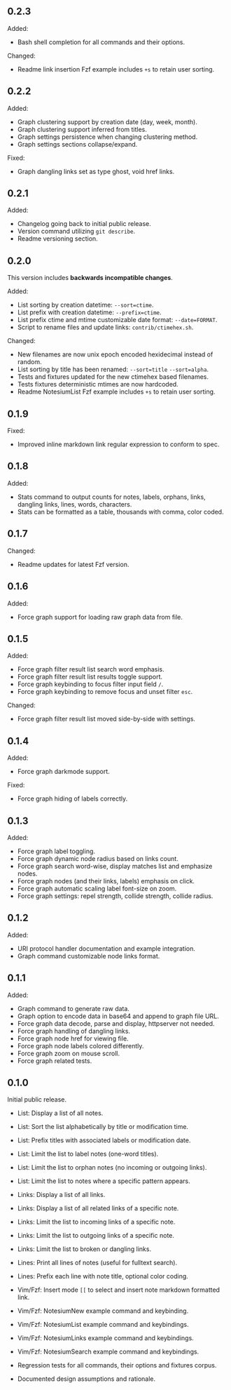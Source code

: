 ## 0.2.3

Added:

- Bash shell completion for all commands and their options.

Changed:

- Readme link insertion Fzf example includes `+s` to retain user sorting.

## 0.2.2

Added:

- Graph clustering support by creation date (day, week, month).
- Graph clustering support inferred from titles.
- Graph settings persistence when changing clustering method.
- Graph settings sections collapse/expand.

Fixed:

- Graph dangling links set as type ghost, void href links.

## 0.2.1

Added:

- Changelog going back to initial public release.
- Version command utilizing `git describe`.
- Readme versioning section.

## 0.2.0

This version includes **backwards incompatible changes**.

Added:

- List sorting by creation datetime: `--sort=ctime`.
- List prefix with creation datetime: `--prefix=ctime`.
- List prefix ctime and mtime customizable date format: `--date=FORMAT`.
- Script to rename files and update links: `contrib/ctimehex.sh`.

Changed:

- New filenames are now unix epoch encoded hexidecimal instead of random.
- List sorting by title has been renamed: `--sort=title` `--sort=alpha`.
- Tests and fixtures updated for the new ctimehex based filenames.
- Tests fixtures deterministic mtimes are now hardcoded.
- Readme NotesiumList Fzf example includes `+s` to retain user sorting.

## 0.1.9

Fixed:

- Improved inline markdown link regular expression to conform to spec.

## 0.1.8

Added:

- Stats command to output counts for notes, labels, orphans, links,
  dangling links, lines, words, characters.
- Stats can be formatted as a table, thousands with comma, color coded.

## 0.1.7

Changed:

- Readme updates for latest Fzf version.

## 0.1.6

Added:

- Force graph support for loading raw graph data from file.

## 0.1.5

Added:

- Force graph filter result list search word emphasis.
- Force graph filter result list results toggle support.
- Force graph keybinding to focus filter input field `/`.
- Force graph keybinding to remove focus and unset filter `esc`.

Changed:

- Force graph filter result list moved side-by-side with settings.

## 0.1.4

Added:

- Force graph darkmode support.

Fixed:

- Force graph hiding of labels correctly.

## 0.1.3

Added:

- Force graph label toggling.
- Force graph dynamic node radius based on links count.
- Force graph search word-wise, display matches list and emphasize nodes.
- Force graph nodes (and their links, labels) emphasis on click.
- Force graph automatic scaling label font-size on zoom.
- Force graph settings: repel strength, collide strength, collide radius.

## 0.1.2

Added:

- URI protocol handler documentation and example integration.
- Graph command customizable node links format.

## 0.1.1

Added:

- Graph command to generate raw data.
- Graph option to encode data in base64 and append to graph file URL.
- Force graph data decode, parse and display, httpserver not needed.
- Force graph handling of dangling links.
- Force graph node href for viewing file.
- Force graph node labels colored differently.
- Force graph zoom on mouse scroll.
- Force graph related tests.

## 0.1.0

Initial public release.

- List: Display a list of all notes.
- List: Sort the list alphabetically by title or modification time.
- List: Prefix titles with associated labels or modification date.
- List: Limit the list to label notes (one-word titles).
- List: Limit the list to orphan notes (no incoming or outgoing links).
- List: Limit the list to notes where a specific pattern appears.

- Links: Display a list of all links.
- Links: Display a list of all related links of a specific note.
- Links: Limit the list to incoming links of a specific note.
- Links: Limit the list to outgoing links of a specific note.
- Links: Limit the list to broken or dangling links.

- Lines: Print all lines of notes (useful for fulltext search).
- Lines: Prefix each line with note title, optional color coding.

- Vim/Fzf: Insert mode `[[` to select and insert note markdown formatted link.
- Vim/Fzf: NotesiumNew example command and keybinding.
- Vim/Fzf: NotesiumList example command and keybindings.
- Vim/Fzf: NotesiumLinks example command and keybindings.
- Vim/Fzf: NotesiumSearch example command and keybindings.

- Regression tests for all commands, their options and fixtures corpus.
- Documented design assumptions and rationale.

